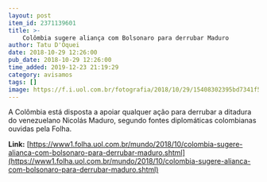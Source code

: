 ```yaml
---
layout: post
item_id: 2371139601
title: >-
    Colômbia sugere aliança com Bolsonaro para derrubar Maduro
author: Tatu D'Oquei
date: 2018-10-29 12:26:00
pub_date: 2018-10-29 12:26:00
time_added: 2019-12-23 21:19:29
category: avisamos
tags: []
image: https://f.i.uol.com.br/fotografia/2018/10/29/15408302395bd7341f515cd_1540830239_3x2_rt.jpg
---
```


A Colômbia está disposta a apoiar qualquer ação para derrubar a ditadura do venezuelano Nicolás Maduro, segundo fontes diplomáticas colombianas ouvidas pela Folha.

**Link:** [https://www1.folha.uol.com.br/mundo/2018/10/colombia-sugere-alianca-com-bolsonaro-para-derrubar-maduro.shtml](https://www1.folha.uol.com.br/mundo/2018/10/colombia-sugere-alianca-com-bolsonaro-para-derrubar-maduro.shtml)

